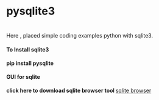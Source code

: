 # pysqlite3
# 
<p>Here , placed simple coding examples python with sqlite3.</p>
<h4>To  Install sqlite3</h4>
<b> pip install pysqlite</b>
<h4> GUI for sqlite</h4>
<b> click here to download sqlite browser tool </b>
<a href=https://sqlitebrowser.org/>sqlite browser</a>
